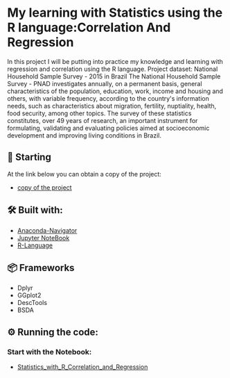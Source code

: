 # My learning with Statistics using the R language:Correlation And Regression

In this project I will be putting into practice my knowledge and learning with regression and correlation using the R language.
Project dataset:
National Household Sample Survey - 2015 in Brazil
The National Household Sample Survey - PNAD investigates annually, on a permanent basis, general characteristics of the population, education, work, income and housing and others, with variable frequency, according to the country's information needs, such as characteristics about migration, fertility, nuptiality, health, food security, among other topics. The survey of these statistics constitutes, over 49 years of research, an important instrument for formulating, validating and evaluating policies aimed at socioeconomic development and improving living conditions in Brazil.

## 🚀 Starting

At the link below you can obtain a copy of the project:
* [copy of the project](https://github.com/OtnielGomes/Statistics_with_R_Correlation_And_Regression/archive/refs/heads/main.zip)

## 🛠️ Built with:

* [Anaconda-Navigator](https://www.anaconda.com/)
* [Jupyter NoteBook](https://jupyter.org/install)
* [R-Language](https://www.r-project.org/)
## 📦 Frameworks  

* Dplyr
* GGplot2
* DescTools
* BSDA

## ⚙️ Running the code:

### Start with the Notebook:
* [Statistics_with_R_Correlation_and_Regression](https://github.com/OtnielGomes/Statistics_with_R_Correlation_And_Regression/blob/main/Statistics_with_R_Correlation_And_Regression.ipynb)


